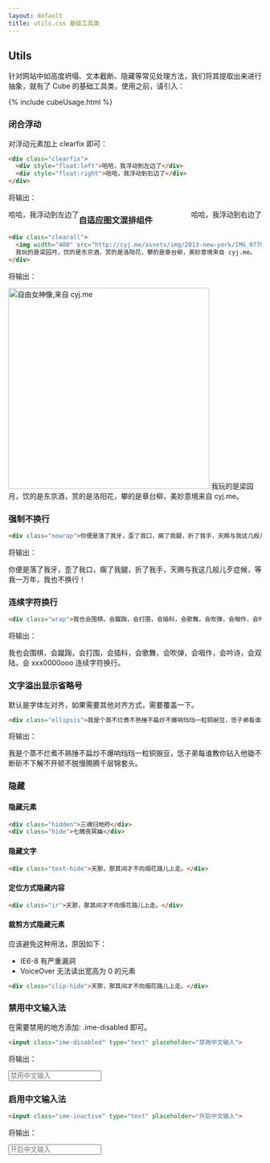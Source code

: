 ```yaml
---
layout: default
title: utils.css 基础工具类
---
```


## Utils

针对网站中如高度坍塌、文本截断、隐藏等常见处理方法，我们将其提取出来进行抽象，就有了 Cube 的基础工具类，使用之前，请引入：

{% include cubeUsage.html %}

### 闭合浮动

对浮动元素加上 clearfix 即可：

```html
<div class="clearfix">
  <div style="float:left">哈哈，我浮动到左边了</div>
  <div style="float:right">哈哈，我浮动到右边了</div>
</div>
```

将输出：

<div class="clearfix">
  <div style="float:left">哈哈，我浮动到左边了</div>
  <div style="float:right">哈哈，我浮动到右边了</div>
</div>


### 自适应图文混排组件

```html
<div class="clearall">
  <img width="400" src="http://cyj.me/assets/img/2013-new-york/IMG_0770.jpg" alt="自由女神像,来自 cyj.me">
  我玩的是梁园月，饮的是东京酒，赏的是洛阳花，攀的是章台柳，美妙意境来自 cyj.me。
</div>
```

将输出：

<div class="clearall">
  <img width="400" src="http://cyj.me/assets/img/2013-new-york/IMG_0770.jpg" alt="自由女神像,来自 cyj.me">
  我玩的是梁园月，饮的是东京酒，赏的是洛阳花，攀的是章台柳，美妙意境来自 cyj.me。
</div>

### 强制不换行

```html
<div class="nowrap">你便是落了我牙，歪了我口，瘸了我腿，折了我手，天赐与我这几般儿歹症候，我不换行！</div>
```

将输出：

<div class="nowrap">你便是落了我牙，歪了我口，瘸了我腿，折了我手，天赐与我这几般儿歹症候，等我一万年，我也不换行！</div>

### 连续字符换行

```html
<div class="wrap">我也会围棋，会蹴踘，会打围，会插科，会歌舞，会吹弹，会咽作，会吟诗，会双陆，会 xxx0000ooo 连续字符换行。</div>
```

将输出：

<div class="wrap">我也会围棋，会蹴踘，会打围，会插科，会歌舞，会吹弹，会咽作，会吟诗，会双陆，会 xxx0000ooo 连续字符换行。</div>


### 文字溢出显示省略号

默认是字体左对齐，如果需要其他对齐方式，需要覆盖一下。

```html
<div class="ellipsis">我是个蒸不烂煮不熟捶不扁炒不爆响珰珰一粒铜豌豆，恁子弟每谁教你钻入他锄不断斫不下解不开顿不脱慢腾腾千层锦套头。</div>
```

将输出：

<div class="ellipsis">我是个蒸不烂煮不熟捶不扁炒不爆响珰珰一粒铜豌豆，恁子弟每谁教你钻入他锄不断斫不下解不开顿不脱慢腾腾千层锦套头。</div>

### 隐藏

#### 隐藏元素

```html
<div class="hidden">三魂归地府</div>
<div class="hide">七魄丧冥幽</div>
```

#### 隐藏文字

```html
<div class="text-hide">天那，那其间才不向烟花路儿上走。</div>
```

#### 定位方式隐藏内容

```html
<div class="ir">天那，那其间才不向烟花路儿上走。</div>
```

#### 裁剪方式隐藏元素

应该避免这种用法，原因如下：

- IE6-8 有严重漏洞
- VoiceOver 无法读出宽高为 0 的元素

```html
<div class="clip-hide">天那，那其间才不向烟花路儿上走。</div>
```

### 禁用中文输入法

在需要禁用的地方添加: .ime-disabled 即可。

```html
<input class="ime-disabled" type="text" placeholder="禁用中文输入">
```

将输出：

<input class="ime-disabled" type="text" placeholder="禁用中文输入">

### 启用中文输入法

```html
<input class="ime-inactive" type="text" placeholder="开启中文输入">
```

将输出：

<input class="ime-inactive" type="text" placeholder="开启中文输入">